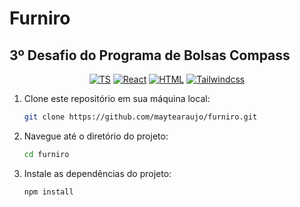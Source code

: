 # Furniro
## 3º Desafio do Programa de Bolsas Compass

<div align="center">

  [![TS](https://img.shields.io/badge/Feito%20com-TypeScript-F6D8C6)](#) 
  [![React](https://img.shields.io/badge/Feito%20com-React-F6D8C6)](#) 
  [![HTML](https://img.shields.io/badge/Feito%20com-HTML-F6D8C6)](#) 
  [![Tailwindcss](https://img.shields.io/badge/Feito%20com-TailwindCSS-F6D8C6)](#) 
  
</div>

1. Clone este repositório em sua máquina local:

     ```bash
     git clone https://github.com/maytearaujo/furniro.git
     ```
2. Navegue até o diretório do projeto:

    ```bash
    cd furniro
    ```
3. Instale as dependências do projeto:
   
    ```bash
    npm install
     